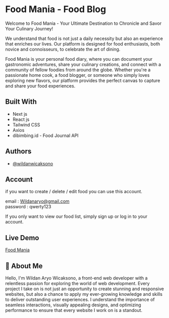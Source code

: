 # Food Mania - Food Blog

Welcome to Food Mania - Your Ultimate Destination to Chronicle and Savor Your Culinary Journey!

We understand that food is not just a daily necessity but also an experience that enriches our lives. Our platform is designed for food enthusiasts, both novice and connoisseurs, to celebrate the art of dining.

Food Mania is your personal food diary, where you can document your gastronomic adventures, share your culinary creations, and connect with a community of fellow foodies from around the globe. Whether you're a passionate home cook, a food blogger, or someone who simply loves exploring new flavors, our platform provides the perfect canvas to capture and share your food experiences.

## Built With

- Next js
- React js
- Tailwind CSS
- Axios
- dibimbing.id - Food Journal API

## Authors

- [@wildanwicaksono](https://github.com/Wildanaryo)

## Account

if you want to create / delete / edit food you can use this account.

email : Wildanaryo@gmail.com  
password : qwerty123

If you only want to view our food list, simply sign up or log in to your account.

## Live Demo

[Food Mania](https://food-mania-black.vercel.app/)

## 🚀 About Me

Hello, I'm Wildan Aryo Wicaksono, a front-end web developer with a relentless passion for exploring the world of web development. Every project I take on is not just an opportunity to create stunning and responsive websites, but also a chance to apply my ever-growing knowledge and skills to deliver outstanding user experiences. I understand the importance of seamless interactions, visually appealing designs, and optimizing performance to ensure that every website I work on is a standout.
